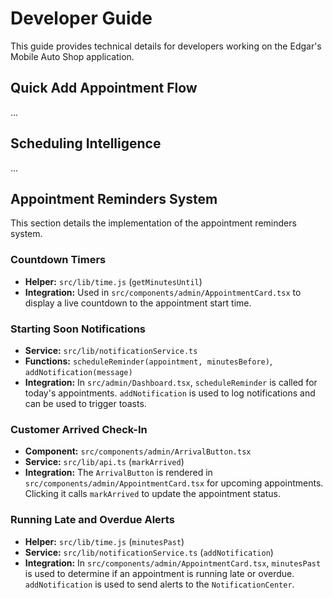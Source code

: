# Developer Guide

This guide provides technical details for developers working on the Edgar's Mobile Auto Shop application.

## Quick Add Appointment Flow

...

## Scheduling Intelligence

...

## Appointment Reminders System

This section details the implementation of the appointment reminders system.

### Countdown Timers

- **Helper:** `src/lib/time.js` (`getMinutesUntil`)
- **Integration:** Used in `src/components/admin/AppointmentCard.tsx` to display a live countdown to the appointment start time.

### Starting Soon Notifications

- **Service:** `src/lib/notificationService.ts`
- **Functions:** `scheduleReminder(appointment, minutesBefore)`, `addNotification(message)`
- **Integration:** In `src/admin/Dashboard.tsx`, `scheduleReminder` is called for today's appointments. `addNotification` is used to log notifications and can be used to trigger toasts.

### Customer Arrived Check-In

- **Component:** `src/components/admin/ArrivalButton.tsx`
- **Service:** `src/lib/api.ts` (`markArrived`)
- **Integration:** The `ArrivalButton` is rendered in `src/components/admin/AppointmentCard.tsx` for upcoming appointments. Clicking it calls `markArrived` to update the appointment status.

### Running Late and Overdue Alerts

- **Helper:** `src/lib/time.js` (`minutesPast`)
- **Service:** `src/lib/notificationService.ts` (`addNotification`)
- **Integration:** In `src/components/admin/AppointmentCard.tsx`, `minutesPast` is used to determine if an appointment is running late or overdue. `addNotification` is used to send alerts to the `NotificationCenter`.
